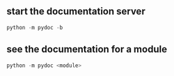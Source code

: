 ## start the documentation server

```python
python -m pydoc -b
```

## see the documentation for a module

```python
python -m pydoc <module>
```
